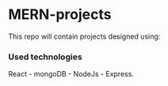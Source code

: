# MERN-projects
This repo will contain projects designed using:
### Used technologies 
React - mongoDB - NodeJs - Express.
